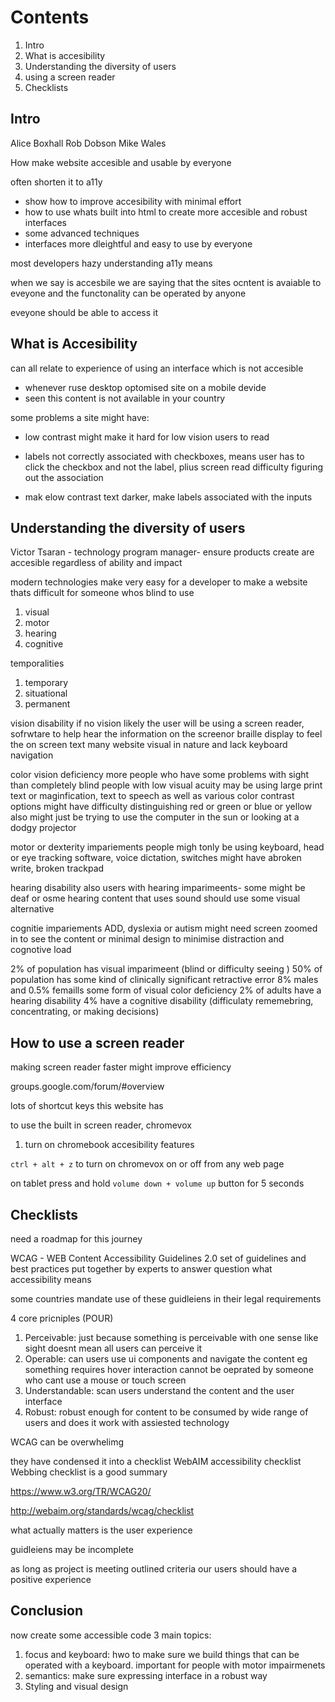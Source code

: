 # Contents

1. Intro
2. What is accesibility
3. Understanding the diversity of users
4. using a screen reader
5. Checklists

## Intro

Alice Boxhall
Rob Dobson
Mike Wales

How make website accesible and usable by everyone 

often shorten it to a11y

- show how to improve accesibility with minimal effort
- how to use whats built into html to create more accesible and robust interfaces
- some advanced techniques 
- interfaces more dleightful and easy to use by everyone 

most developers hazy understanding a11y means

when we say is accesbile we are saying that the sites ocntent is avaiable to eveyone and the functonality can be operated by anyone

eveyone should be able to access it 

## What is Accesibility

can all relate to experience of using an interface which is not accesible
- whenever ruse desktop optomised site on a mobile devide
- seen this content is not available in your country 

some problems a site might have:
- low contrast might make it hard for low vision users to read
- labels not correctly associated with checkboxes, means user has to click the checkbox and not the label, plius screen read difficulty figuring out the association 

- mak elow contrast text darker, make labels associated with the inputs

## Understanding the diversity of users

Victor Tsaran - technology program manager- ensure products create are accesible regardless of ability and impact 

modern technologies make very easy for a developer to make a website thats difficult for someone whos blind to use

1. visual
2. motor
3. hearing
4. cognitive

temporalities
1. temporary
2. situational
3. permanent

vision disability
if no vision likely the user will be using a screen reader, sofrwtare to help hear the information on the screenor braille display to feel the on screen text 
many website visual in nature and lack keyboard navigation 

color vision deficiency
more people who have some problems with sight than completely blind
people with low visual acuity may be using large print text or maginfication, 
text to speech as well as various color contrast options
might have difficulty distinguishing red or green or blue or yellow
also might just be trying to use the computer in the sun or looking at a dodgy projector

motor or dexterity impariements
people migh tonly be using keyboard, head or eye tracking software, voice dictation, switches
might have abroken write, broken trackpad

hearing disability
also users with hearing imparimeents- some might be deaf or osme hearing
content that uses sound should use some visual alternative 

cognitie impariements
ADD, dyslexia or autism
might need screen zoomed in to see the content 
or minimal design to minimise distraction and cognotive load

2% of population has visual imparimeent (blind or difficulty seeing )
50% of population has some kind of clinically significant retractive error
8% males and 0.5% femaills some form of visual color deficiency
2% of adults have a hearing disability
4% have a cognitive disability (difficulaty rememebring, concentrating, or making decisions)

## How to use a screen reader
making screen reader faster might improve efficiency

groups.google.com/forum/#overview

lots of shortcut keys this website has

to use the built in screen reader, chromevox

1. turn on chromebook accesibility features

`ctrl + alt + z` to turn on chromevox on or off from any web page

on tablet press and hold `volume down + volume up` button for 5 seconds

## Checklists

need a roadmap for this journey

WCAG - WEB Content Accessibility Guidelines 2.0
set of guidelines and best practices put together by experts to answer question what accessibility means 

some countries mandate use of these guidleiens in their legal requirements

4 core pricniples (POUR)

1. Perceivable: just because something is perceivable with one sense like sight doesnt mean all users can perceive it
2. Operable: can users use ui components and navigate the content eg something requires hover interaction cannot be oeprated by someone who cant use a mouse or touch screen
3. Understandable: scan users understand the content and the user interface
4. Robust: robust enough for content to be consumed by wide range of users and does it work with assiested technology

WCAG can be overwhelimg

they have condensed it into a checklist
WebAIM accessibility checklist
Webbing checklist is a good summary

https://www.w3.org/TR/WCAG20/ 

http://webaim.org/standards/wcag/checklist

what actually matters is the user experience

guidleiens may be incomplete 

as long as project is meeting outlined criteria our users should have a positive experience 

## Conclusion

now create some accessible code
3 main topics:

1. focus and keyboard: hwo to make sure we build things that can be operated with a keyboard. important for people with motor impairmenets
2. semantics: make sure expressing interface in a robust way
3. Styling and visual design